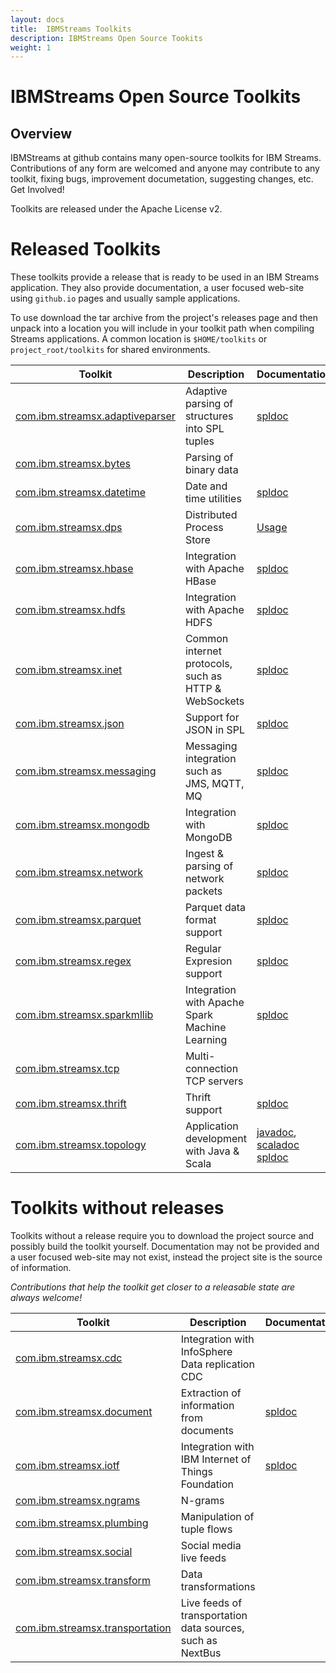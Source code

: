 ```yaml
---
layout: docs
title:  IBMStreams Toolkits
description: IBMStreams Open Source Tookits
weight: 1
---
```


# IBMStreams Open Source Toolkits 
## Overview

IBMStreams at github contains many open-source toolkits for IBM Streams. Contributions of any form are welcomed and anyone may contribute to any toolkit, fixing bugs, improvement documetation, suggesting changes, etc. Get Involved!  

Toolkits are released under the Apache License v2.

# Released Toolkits

These toolkits provide a release that is ready to be used in an IBM Streams application. They also provide documentation, 
a user focused web-site using `github.io` pages and usually sample applications.

To use download the tar archive from the project's releases page and then
unpack into a location you will include in your toolkit path when compiling
Streams applications. A common location is `$HOME/toolkits` or `project_root/toolkits` for shared environments.

| Toolkit | Description | Documentation | Releases |
| ------- |-------------| -------| ---------|
| <a href="http://ibmstreams.github.io/streamsx.adaptiveParser/" >com.ibm.streamsx.adaptiveparser</a> | Adaptive parsing of structures into SPL tuples | <a href="http://ibmstreams.github.io/streamsx.adaptiveParser/com.ibm.streamsx.adaptiveparser/doc/spldoc/html/index.html">spldoc</a> |<a href="https://github.com/IBMStreams/streamsx.adaptiveParser/releases/latest" >latest</a>, <a href="https://github.com/IBMStreams/streamsx.adaptiveParser/releases" >all</a> |
| <a href="http://ibmstreams.github.io/streamsx.bytes/" >com.ibm.streamsx.bytes</a> | Parsing of binary data | |<a href="https://github.com/IBMStreams/streamsx.bytes/releases/latest" >latest</a>, <a href="https://github.com/IBMStreams/streamsx.bytes/releases" >all</a> |
| <a href="http://ibmstreams.github.io/streamsx.datetime/" >com.ibm.streamsx.datetime</a> | Date and time utilities | <a href="http://ibmstreams.github.io/streamsx.datetime/com.ibm.streamsx.datetime/doc/spldoc/html/index.html">spldoc</a> |<a href="https://github.com/IBMStreams/streamsx.datetime/releases/latest" >latest</a>, <a href="https://github.com/IBMStreams/streamsx.datetime/releases" >all</a> |
| <a href="http://ibmstreams.github.io/streamsx.dps/" >com.ibm.streamsx.dps</a> | Distributed Process Store| <a href="https://github.com/IBMStreams/streamsx.dps/blob/master/com.ibm.streamsx.dps/doc/dps-usage-tips.txt">Usage</a> | <a href="https://github.com/IBMStreams/streamsx.dps/releases/latest" >latest</a>, <a href="https://github.com/IBMStreams/streamsx.dps/releases" >all</a> |
| <a href="http://ibmstreams.github.io/streamsx.hbase/" >com.ibm.streamsx.hbase</a> | Integration with Apache HBase| <a href="http://ibmstreams.github.io/streamsx.hbase/com.ibm.streamsx.hbase/doc/spldoc/html/index.html">spldoc</a> | <a href="https://github.com/IBMStreams/streamsx.hbase/releases/latest" >latest</a>, <a href="https://github.com/IBMStreams/streamsx.hbase/releases" >all</a> |
| <a href="http://ibmstreams.github.io/streamsx.hdfs/" >com.ibm.streamsx.hdfs</a> | Integration with Apache HDFS | <a href="http://ibmstreams.github.io/streamsx.hdfs/com.ibm.streamsx.hdfs/doc/spldoc/html/index.html">spldoc</a> | <a href="https://github.com/IBMStreams/streamsx.hdfs/releases/latest" >latest</a>, <a href="https://github.com/IBMStreams/streamsx.hdfs/releases" >all</a> |
| <a href="http://ibmstreams.github.io/streamsx.inet/" >com.ibm.streamsx.inet</a> | Common internet protocols, such as HTTP & WebSockets | <a href="http://ibmstreams.github.io/streamsx.inet/com.ibm.streamsx.inet/doc/spldoc/html/index.html">spldoc</a> | <a href="https://github.com/IBMStreams/streamsx.inet/releases/latest" >latest</a>, <a href="https://github.com/IBMStreams/streamsx.inet/releases/tag/v2.7.0" >2.7.0</a>, <a href="https://github.com/IBMStreams/streamsx.inet/releases/tag/v2.0.2" >2.0.2</a>, <a href="https://github.com/IBMStreams/streamsx.inet/releases" >all</a> |
| <a href="http://ibmstreams.github.io/streamsx.json/" >com.ibm.streamsx.json</a> | Support for JSON in SPL| <a href="http://ibmstreams.github.io/streamsx.json/com.ibm.streamsx.json/doc/spldoc/html/index.html">spldoc</a> | <a href="https://github.com/IBMStreams/streamsx.json/releases/latest" >latest</a>, <a href="https://github.com/IBMStreams/streamsx.json/releases" >all</a> |
| <a href="http://ibmstreams.github.io/streamsx.messaging/" >com.ibm.streamsx.messaging</a> | Messaging integration such as JMS, MQTT, MQ| <a href="http://ibmstreams.github.io/streamsx.messaging/com.ibm.streamsx.messaging/doc/spldoc/html/index.html">spldoc</a> | <a href="https://github.com/IBMStreams/streamsx.messaging/releases/latest" >latest</a>, <a href="https://github.com/IBMStreams/streamsx.messaging/releases" >all</a> |
| <a href="http://ibmstreams.github.io/streamsx.mongoDB/" >com.ibm.streamsx.mongodb</a> | Integration with MongoDB | <a href="http://ibmstreams.github.io/streamsx.mongoDB/com.ibm.streamsx.mongodb/doc/spldoc/html/index.html">spldoc</a> | <a href="https://github.com/IBMStreams/streamsx.mongoDB/releases/latest" >latest</a>, <a href="https://github.com/IBMStreams/streamsx.mongoDB/releases" >all</a> |
| <a href="http://ibmstreams.github.io/streamsx.network/" >com.ibm.streamsx.network</a> | Ingest & parsing of network packets| <a href="http://ibmstreams.github.io/streamsx.network/com.ibm.streamsx.network/doc/spldoc/html/index.html">spldoc</a> | <a href="https://github.com/IBMStreams/streamsx.network/releases/latest" >latest</a>, <a href="https://github.com/IBMStreams/streamsx.network/releases" >all</a> |
| <a href="http://ibmstreams.github.io/streamsx.parquet/" >com.ibm.streamsx.parquet</a> | Parquet data format support | <a href="http://ibmstreams.github.io/streamsx.parquet/com.ibm.streamsx.parquet/doc/spldoc/html/index.html">spldoc</a> | <a href="https://github.com/IBMStreams/streamsx.parquet/releases/latest" >latest</a>, <a href="https://github.com/IBMStreams/streamsx.parquet/releases" >all</a> |
| <a href="http://ibmstreams.github.io/streamsx.regex/" >com.ibm.streamsx.regex</a> | Regular Expresion support| <a href="http://ibmstreams.github.io/streamsx.regex/com.ibm.streamsx.regex/doc/spldoc/html/index.html">spldoc</a> | <a href="https://github.com/IBMStreams/streamsx.regex/releases/latest" >latest</a>, <a href="https://github.com/IBMStreams/streamsx.regex/releases" >all</a> |
| <a href="http://ibmstreams.github.io/streamsx.sparkMLLib/" >com.ibm.streamsx.sparkmllib</a> | Integration with Apache Spark Machine Learning | <a href="http://ibmstreams.github.io/streamsx.sparkMLLib/com.ibm.streamsx.sparkmllib/doc/spldoc/html/index.html">spldoc</a> | <a href="https://github.com/IBMStreams/streamsx.sparkMLLib/releases/latest" >latest</a>, <a href="https://github.com/IBMStreams/streamsx.sparkMLLib/releases" >all</a> |
| <a href="http://ibmstreams.github.io/streamsx.tcp/" >com.ibm.streamsx.tcp</a> | Multi-connection TCP servers | | <a href="https://github.com/IBMStreams/streamsx.tcp/releases/latest" >latest</a>, <a href="https://github.com/IBMStreams/streamsx.tcp/releases" >all</a> |
| <a href="http://ibmstreams.github.io/streamsx.thrift/" >com.ibm.streamsx.thrift</a> | Thrift support | <a href="http://ibmstreams.github.io/streamsx.thrift/com.ibm.streamsx.thrift/doc/spldoc/html/index.html">spldoc</a> | <a href="https://github.com/IBMStreams/streamsx.thrift/releases/latest" >latest</a>, <a href="https://github.com/IBMStreams/streamsx.thrift/releases" >all</a> |
| <a href="http://ibmstreams.github.io/streamsx.topology/" >com.ibm.streamsx.topology</a> | Application development with Java & Scala | <a href="http://ibmstreams.github.io/streamsx.topology/doc/javadoc/index.html">javadoc</a>, <a href="http://ibmstreams.github.io/streamsx.topology/doc/scaladoc/index.html">scaladoc</a> <a href="http://ibmstreams.github.io/streamsx.topology/doc/spldoc/html/index.html">spldoc</a> | <a href="https://github.com/IBMStreams/streamsx.topology/releases/latest" >latest</a>, <a href="https://github.com/IBMStreams/streamsx.topology/releases" >all</a> |

# Toolkits without releases

Toolkits without a release require you to download the project source and possibly build the toolkit yourself.
Documentation may not be provided and a user focused web-site may not exist, instead the project site is the source of information.

*Contributions that help the toolkit get closer to a releasable state are always welcome!*

| Toolkit | Description | Documentation |
| ------- |-------------| ------- |
| <a href="https://github.com/IBMStreams/streamsx.cdc" >com.ibm.streamsx.cdc</a> | Integration with InfoSphere Data replication CDC |  |
| <a href="http://ibmstreams.github.io/streamsx.document/" >com.ibm.streamsx.document</a> | Extraction of information from documents | <a href="http://ibmstreams.github.io/streamsx.document/com.ibm.streamsx.document/doc/spldoc/html/index.html">spldoc</a> |
| <a href="http://ibmstreams.github.io/streamsx.iotf/" >com.ibm.streamsx.iotf</a> | Integration with IBM Internet of Things Foundation | <a href="http://ibmstreams.github.io/streamsx.iotf/doc/spldoc/html/index.html">spldoc</a> |
| <a href="https://github.com/IBMStreams/streamsx.ngrams" >com.ibm.streamsx.ngrams</a> | N-grams |  |
| <a href="https://github.com/IBMStreams/streamsx.plumbing" >com.ibm.streamsx.plumbing</a> | Manipulation of tuple flows |  |
| <a href="https://github.com/IBMStreams/streamsx.social" >com.ibm.streamsx.social</a> | Social media live feeds |  |
| <a href="http://ibmstreams.github.io/streamsx.transform/" >com.ibm.streamsx.transform</a> | Data transformations |  |
| <a href="https://github.com/IBMStreams/streamsx.transportation" >com.ibm.streamsx.transportation</a> | Live feeds of transportation data sources, such as NextBus |  |


